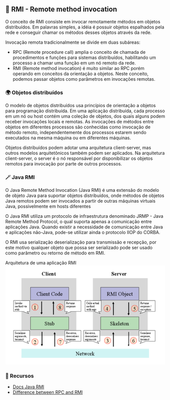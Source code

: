 ## 📡 RMI - Remote method invocation
O conceito de RMI consiste em invocar remotamente métodos em objetos distribuídos. Em palavras simples, a idéia é possuir objetos espalhados pela rede e conseguir chamar os métodos desses objetos através da rede.

Invocação remota tradicionalmente se divide em duas subáreas:

- RPC (Remote procedure call) amplia o conceito de chamada de procedimentos e funções para sistemas distribuídos, habilitando um processo a chamar uma função em um nó remoto da rede.
- RMI (Remote method invocation) é muito similar ao RPC porém operando em conceitos da orientação a objetos. Neste conceito, podemos passar objetos como parâmetros em invocações remotas.

### 🌍 Objetos distribuídos
O modelo de objetos distribuídos usa princípios de orientação a objetos para programação distribuída.
Em uma aplicação distribuída, cada processo em um nó ou host contém uma coleção de objetos, dos quais alguns podem receber invocações locais e remotas.
As invocações de métodos entre objetos em diferentes processos são conhecidas como invocação de método remoto, independentemente dos processos estarem sendo executados na mesma máquina ou em diferentes máquinas.


Objetos distribuídos podem adotar uma arquitetura client-server, mas outros modelos arquitetônicos também podem ser aplicados. 
Na arquitetura client-server, o server é o nó responsável por disponibilizar os objetos remotos para invocação por parte de outros processos.

### 🪄 Java RMI
O Java Remote Method Invocation (Java RMI) é uma extensão do modelo de objeto Java
para suportar objetos distribuídos, onde métodos de objetos Java remotos podem ser
invocados a partir de outras máquinas virtuais Java, possivelmente em hosts diferentes

O Java RMI utiliza um protocolo de infraestrutura denominado JRMP - Java Remote Method Protocol, o qual suporta apenas a comunicação entre aplicações Java. 
Quando existir a necessidade de comunicação entre Java e aplicações não-Java, pode-se utilizar ainda o protocolo IIOP do CORBA.

O RMI usa serialização deserialização para transmissão e recepção, por este motivo qualquer objeto que possa ser serializado pode ser usado como parâmetro ou retorno de método em RMI.

Arquitetura de uma aplicação RMI
<img src="../images/rmi_application_architecture.png">

### 🔗 Recursos
- [Docs Java RMI](https://docs.oracle.com/javase/tutorial/rmi/index.html)
- [Difference between RPC and RMI](https://www.geeksforgeeks.org/difference-between-rpc-and-rmi/)